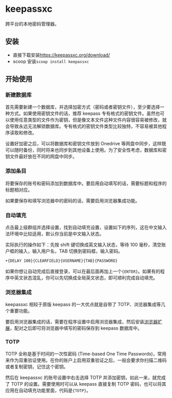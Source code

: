 # keepassxc

跨平台的本地密码管理器。

## 安装

- 直接下载安装<https://keepassxc.org/download/>
- scoop 安装`scoop install keepassxc`

## 开始使用

### 新建数据库

首先需要新建一个数据库，并选择加密方式（密码或者密钥文件），至少要选择一种方式。如果使用密钥文件的话，推荐 keepass 专有格式的密钥文件。虽然也可以使用任意类型的文件作为密钥，但是像文本文件这种文件内容很容易被修改，就会导致永远无法解锁数据库。专有格式的密钥文件类型比较独特，不容易被其他程序读取和修改。

设置好加密之后，可以将数据库和密钥文件放到 Onedrive 等网盘中同步，这样既可以随时备份，同时将来也同步到其他设备上使用。为了安全性考虑，数据库和密钥文件最好放在不同的网盘中同步。

### 添加条目

将要保存的账号和密码添加到数据库中。要启用自动填写的话，需要标题和程序的标题相对应。

如果要保存和填写浏览器中的密码的话，需要启用浏览器集成功能。

### 自动填充

点击最上级群组并选择设置，找到自动填充设置，设置如下的序列，这在中文输入法环境中比较适用，默认你当前是中文输入状态。

实际执行的操作如下：先按 shift 键切换成英文输入状态，等待 100 毫秒，清空账户框的输入，输入用户名，TAB 切换到密码框，输入密码。

```txt
+{DELAY 100}{CLEARFIELD}{USERNAME}{TAB}{PASSWORD}
```

如果你想让自动完成后直接登录，可以在最后面再加上一个`{ENTER}`。如果有的程序中英文状态混乱，你可以先切换成全局英文状态，即可顺利完成自动填充。

### 浏览器集成

keepassxc 相较于原版 keepass 的一大优点就是自带了 TOTP、浏览器集成等几个重要功能。

要启用浏览器集成的话，需要在程序设置中启用浏览器集成，然后安装[浏览器扩展](https://chrome.google.com/webstore/detail/keepassxc-browser/oboonakemofpalcgghocfoadofidjkkk)，配对之后即可将浏览器中填写的密码保存到 keepass 数据库中。

### TOTP

TOTP 全称是基于时间的一次性密码 (Time-based One Time Passwords)，常用来作为双重验证使用。在你的账户上启用双重验证之后，一般会要求你扫描二维码或者复制密钥，记住这个密钥。

然后在 keepassxc 的账号设置中右击选择 TOTP 并添加密钥，如此一来，就完成了 TOTP 的设置。需要使用时可以从 keepass 直接复制 TOTP 密码，也可以将其应用在自动填充功能里面，代码是`{TOTP}`。
